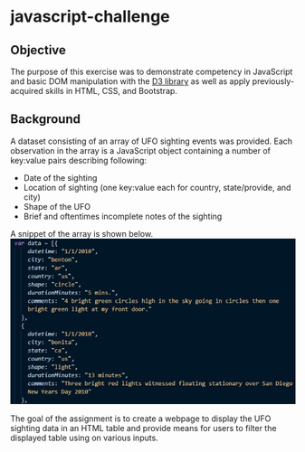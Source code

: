 # javascript-challenge

## Objective
The purpose of this exercise was to demonstrate competency in JavaScript and basic DOM manipulation with the [D3 library](https://d3js.org/) as well as apply previously-acquired skills in HTML, CSS, and Bootstrap.

## Background
A dataset consisting of an array of UFO sighting events was provided. Each observation in the array is a JavaScript object containing a number of key:value pairs describing following:

* Date of the sighting
* Location of sighting (one key:value each for country, state/provide, and city)
* Shape of the UFO
* Brief and oftentimes incomplete notes of the sighting

A snippet of the array is shown below.
![](/array_data.jpg)

The goal of the assignment is to create a webpage to display the UFO sighting data in an HTML table and provide means for users to filter the displayed table using on various inputs.
